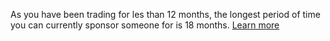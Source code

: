 As you have been trading for les than 12 months, the longest period of time you can currently sponsor someone for is 18 months. [Learn more](#)
